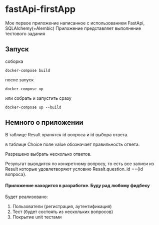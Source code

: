 # fastApi-firstApp
Мое первое приложение написанное с использованием FastApi, SQLAlchemy(+Alembic)
Приложение представляет выполнение тестового задания
## Запуск
соборка

`docker-compose build`

после запуск

`docker-compose up`

или собрать и запустить сразу

`docker-compose up --build`
## Немного о приложении
В таблице Result хранятся id вопроса и id выбора ответа.

в таблице Choice поле value обозначает правильность ответа.

Разрешено выбрать несколько ответов.

Результат выводится по конкретному вопросу, то есть все записи из Result которые удовлетворяют условию Resalt.question_id =={id вопроса}.

#### Приложение находится в разработке. Буду рад любому фидбеку
Будет реализовано:
1) Пользователи (регистрация, аутентификация)
2) Тест (будет состоять из нескольких вопросов)
3) Покрытие unit тестами
